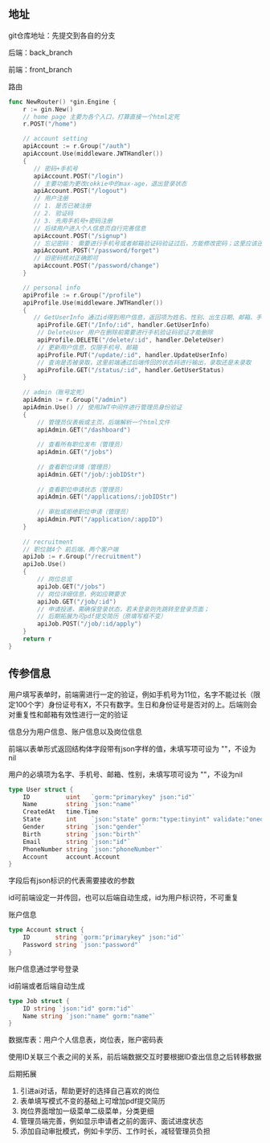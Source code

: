 ## 地址
git仓库地址：先提交到各自的分支

后端：back_branch

前端：front_branch


路由
```go
func NewRouter() *gin.Engine {
    r := gin.New()
    // home page 主要为各个入口，打算直接一个html定死
    r.POST("/home")

    // account setting
    apiAccount := r.Group("/auth")
    apiAccount.Use(middleware.JWTHandler())
    {
       // 密码+手机号
       apiAccount.POST("/login")
       // 主要功能为更改cokkie中的max-age，退出登录状态
       apiAccount.POST("/logout")
       // 用户注册
       // 1. 是否已被注册
       // 2. 验证码
       // 3. 先用手机号+密码注册
       // 后续用户进入个人信息页自行完善信息
       apiAccount.POST("/signup")
       // 忘记密码： 需要进行手机号或者邮箱验证码验证过后，方能修改密码；这里应该还可以分出链接，通过邮箱还是手机号验证码
       apiAccount.POST("/password/forget")
       // 旧密码核对正确即可
       apiAccount.POST("/password/change")
    }

    // personal info
    apiProfile := r.Group("/profile")
    apiProfile.Use(middleware.JWTHandler())
    {
       // GetUserInfo 通过id得到用户信息，返回项为姓名、性别、出生日期、邮箱、手机号
        apiProfile.GET("/Info/:id", handler.GetUserInfo)
        // DeleteUser 用户在删除前需要进行手机验证码验证才能删除
        apiProfile.DELETE("/delete/:id", handler.DeleteUser)
        // 更新用户信息，仅限手机号、邮箱
        apiProfile.PUT("/update/:id", handler.UpdateUserInfo)
        // 查询是否被录取，这里前端通过后端传回的状态码进行输出，录取还是未录取
        apiProfile.GET("/status/:id", handler.GetUserStatus)
    }
    
    // admin（账号定死）
    apiAdmin := r.Group("/admin")
    apiAdmin.Use() // 使用JWT中间件进行管理员身份验证
    {
        // 管理员仪表板或主页，后端解析一个html文件
        apiAdmin.GET("/dashboard")
    
        // 查看所有职位发布（管理员）
        apiAdmin.GET("/jobs")
    
        // 查看职位详情（管理员）
        apiAdmin.GET("/job/:jobIDStr")
    
        // 查看职位申请状态（管理员）
        apiAdmin.GET("/applications/:jobIDStr")
    
        // 审批或拒绝职位申请（管理员）
        apiAdmin.PUT("/application/:appID")
    }
    
    // recruitment
    // 职位就4个 前后端、两个客户端
    apiJob := r.Group("/recruitment")
    apiJob.Use()
    {
        // 岗位总览
        apiJob.GET("/jobs")
        // 岗位详细信息，例如应聘要求
        apiJob.GET("/job/:id")
        // 申请投递，需确保登录状态，若未登录则先跳转至登录页面；
        // 后期拓展为可pdf提交简历（原填写框不变）
        apiJob.POST("/job/:id/apply")
    }
    return r
}
```


## 传参信息
用户填写表单时，前端需进行一定的验证，例如手机号为11位，名字不能过长（限定100个字）身份证号有X，不只有数字。生日和身份证号是否对的上。后端则会对重复性和邮箱有效性进行一定的验证

信息分为用户信息、账户信息以及岗位信息

前端以表单形式返回结构体字段带有json字样的值，未填写项可设为 ""，不设为nil

用户的必填项为名字、手机号、邮箱、性别，未填写项可设为 ""，不设为nil

```go
type User struct {
    ID          uint   `gorm:"primarykey" json:"id"`
    Name        string `json:"name"`
    CreatedAt   time.Time
    State       int    `json:"state" gorm:"type:tinyint" validate:"oneof=0 1"`
    Gender      string `json:"gender"`
    Birth       string `json:"birth"`
    Email       string `json:"id"`
    PhoneNumber string `json:"phoneNumber"`
    Account     account.Account
}   
```

字段后有json标识的代表需要接收的参数

id可前端设定一并传回，也可以后端自动生成，id为用户标识符，不可重复

账户信息

```go
type Account struct {
    ID       string `gorm:"primarykey" json:"id"`
    Password string `json:"password"`
}
```

账户信息通过学号登录

id前端或者后端自动生成

```go
type Job struct {
    ID string `json:"id" gorm:"id"`
    Name string `json:"name" gorm:"name"`
}
```

数据库表：用户个人信息表，岗位表，账户密码表

使用ID关联三个表之间的关系，前后端数据交互时要根据ID查出信息之后转移数据

后期拓展
1. 引进ai对话，帮助更好的选择自己喜欢的岗位
2. 表单填写模式不变的基础上可增加pdf提交简历
3. 岗位界面增加一级菜单二级菜单，分类更细
4. 管理员端完善，例如显示申请者之前的面评、面试进度状态
5. 添加自动审批模式，例如卡学历、工作时长，减轻管理员负担
